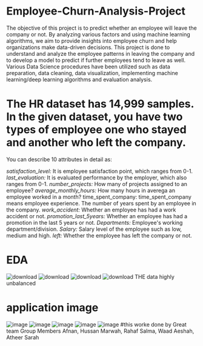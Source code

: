 # Employee-Churn-Analysis-Project
The objective of this project is to
predict whether an employee will leave the company or not. By analyzing various factors and using machine learning algorithms, we aim to provide insights into employee churn and help organizations make data-driven decisions.
This project is done to understand and analyze the employee patterns in leaving the company and to develop a model to predict if further employees tend to leave as well. Various Data Science procedures have been utilized such as data preparation, data cleaning, data visualization, implementing machine learning/deep learning algorithms and evaluation analysis.
#  The HR dataset has 14,999 samples. In the given dataset, you have two types of employee one who stayed and another who left the company.
You can describe 10 attributes in detail as:

*satisfaction_level:* It is employee satisfaction point, which ranges from 0-1.
*last_evaluation:* It is evaluated performance by the employer, which also ranges from 0-1.
*number_projects:* How many of projects assigned to an employee?
*average_monthly_hours:* How many hours in averega an employee worked in a month?
time_spent_company: time_spent_company means employee experience. The number of years spent by an employee in the company.
*work_accident:* Whether an employee has had a work accident or not.
*promotion_last_5years:* Whether an employee has had a promotion in the last 5 years or not.
*Departments:* Employee's working department/division.
*Salary:* Salary level of the employee such as low, medium and high.
*left:* Whether the employee has left the company or not.

# EDA 
![download](https://github.com/RahafAlshahrany/Employee-Churn-Analysis-Project/assets/143160674/b8c8e56c-710e-47dd-b110-0fd5fc45737d)
![download](https://github.com/RahafAlshahrany/Employee-Churn-Analysis-Project/assets/143160674/8d6ac840-8d01-4d90-82a7-d02aa7ad8e2b)
![download](https://github.com/RahafAlshahrany/Employee-Churn-Analysis-Project/assets/143160674/69c318a4-aef7-4cc3-be2a-85ea9a0bc5ef)
![download](https://github.com/RahafAlshahrany/Employee-Churn-Analysis-Project/assets/143160674/f0741d5b-c76a-4116-81f4-a0932400da9f)
THE data highly unbalanced
# application image
![image](https://github.com/RahafAlshahrany/Employee-Churn-Analysis-Project/assets/143160674/7a9f4f2d-08d0-4c0c-bfb3-b5e61e3ad3b3)
![image](https://github.com/RahafAlshahrany/Employee-Churn-Analysis-Project/assets/143160674/3ba56b3f-471a-4da2-98de-917060bb58d6)
![image](https://github.com/RahafAlshahrany/Employee-Churn-Analysis-Project/assets/143160674/b919cdd9-ec2e-4032-9575-8b783fa1ce41)
![image](https://github.com/RahafAlshahrany/Employee-Churn-Analysis-Project/assets/143160674/c5c927f9-4443-4ebe-a7e7-6178d8e1a6a5)
![image](https://github.com/RahafAlshahrany/Employee-Churn-Analysis-Project/assets/143160674/e96a086e-adc1-463f-afb4-1a3da7b40b3f)
#this worke done by Great team 
Group Members
Afnan, Hussan
Marwah, Rahaf
Salma, Waad
Aeshah, Atheer
Sarah

